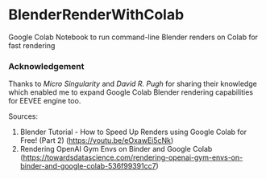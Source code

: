 # BlenderRenderWithColab
Google Colab Notebook to run command-line Blender renders on Colab for fast rendering

### Acknowledgement
Thanks to *Micro Singularity* and *David R. Pugh* for sharing their knowledge which enabled me to expand Google Colab Blender rendering capabilities for EEVEE engine too.

Sources:
1. Blender Tutorial - How to Speed Up Renders using Google Colab for Free! (Part 2) (https://youtu.be/eOxawEi5cNk)
2. Rendering OpenAI Gym Envs on Binder and Google Colab (https://towardsdatascience.com/rendering-openai-gym-envs-on-binder-and-google-colab-536f99391cc7)
